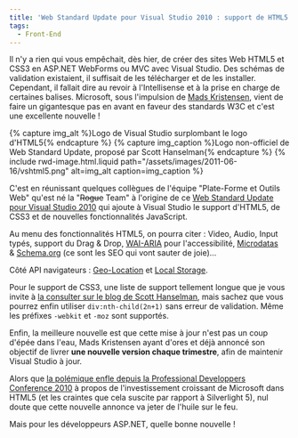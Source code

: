 ```yaml
---
title: 'Web Standard Update pour Visual Studio 2010 : support de HTML5 & CSS3'
tags:
  - Front-End
---
```


Il n'y a rien qui vous empêchait, dès hier, de créer des sites Web HTML5 et CSS3
en ASP.NET WebForms ou MVC avec Visual Studio. Des schémas de validation
existaient, il suffisait de les télécharger et de les installer. Cependant, il
fallait dire au revoir à l'Intellisense et à la prise en charge de certaines
balises. Microsoft, sous l'impulsion
de [Mads Kristensen](http://madskristensen.net/ 'Blog de Mads Kristensen'),
vient de faire un gigantesque pas en avant en faveur des standards W3C et c'est
une excellente nouvelle&nbsp;!

<!-- more -->

{% capture img_alt %}Logo de Visual Studio surplombant le logo
d'HTML5{% endcapture %} {% capture img_caption %}Logo non-officiel de Web
Standard Update, proposé par Scott Hanselman{% endcapture %}
{% include rwd-image.html.liquid
path="/assets/images/2011-06-16/vshtml5.png"
alt=img_alt
caption=img_caption
%}

C'est en réunissant quelques collègues de l'équipe "Plate-Forme et Outils Web"
qu'est né la "<del>Rogue</del> Team" à l'origine de ce
[Web Standard Update pour Visual Studio 2010](https://visualstudiogallery.msdn.microsoft.com:443/a15c3ce9-f58f-42b7-8668-53f6cdc2cd83 'Téléchargement de Web Standards Update pour Microsoft Visual Studio 2010 SPI et Visual Web Developer Express 2010 SP1')
qui ajoute à Visual Studio le support d'HTML5, de CSS3 et de nouvelles
fonctionnalités JavaScript.

Au menu des fonctionnalités HTML5, on pourra citer&nbsp;: Video, Audio, Input
typés, support du Drag &amp; Drop, [WAI-ARIA](http://www.w3.org/WAI/intro/aria)
pour l'accessibilité, [Microdatas](http://www.w3.org/TR/microdata/)
&amp; [Schema.org](http://schema.org/docs/gs.html) (ce sont les SEO qui vont
sauter de joie)…

Côté API
navigateurs&nbsp;: [Geo-Location](http://dev.w3.org/geo/api/spec-source.html) et
[Local Storage](http://www.w3.org/TR/webstorage/).

Pour le support de CSS3, une liste de support tellement longue que je vous
invite à
[la consulter sur le blog de Scott Hanselman](http://www.hanselman.com/blog/AnnouncingTheWebStandardsUpdateHTML5SupportForTheVisualStudio2010Editor.aspx 'Annonce de Web Standard Update pour Visual Studio 2010 sur le blog de Scott Hanselman'),
mais sachez que vous pourrez enfin utiliser `div:nth-child(2n+1)` sans erreur de
validation. Même les préfixes `-webkit` et `-moz` sont supportés.

Enfin, la meilleure nouvelle est que cette mise à jour n'est pas un coup d'épée
dans l'eau, Mads Kristensen ayant d'ores et déjà annoncé son objectif de livrer
**une nouvelle version chaque trimestre**, afin de maintenir Visual Studio à
jour.

Alors que
[la polémique enfle depuis la Professional Developpers Conference 2010](http://www.zdnet.com/article/microsoft-our-strategy-with-silverlight-has-shifted/)
à propos de l'investissement croissant de Microsoft dans HTML5 (et les craintes
que cela suscite par rapport à Silverlight 5), nul doute que cette nouvelle
annonce va jeter de l'huile sur le feu.

Mais pour les développeurs ASP.NET, quelle bonne nouvelle&nbsp;!
